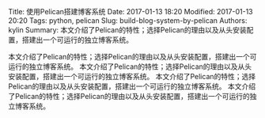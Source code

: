 Title: 使用Pelican搭建博客系统
Date: 2017-01-13 18:20
Modified: 2017-01-13 20:20
Tags: python, pelican
Slug: build-blog-system-by-pelican
Authors: kylin
Summary: 本文介绍了Pelican的特性；选择Pelican的理由以及从头安装配置，搭建出一个可运行的独立博客系统。

本文介绍了Pelican的特性；选择Pelican的理由以及从头安装配置，搭建出一个可运行的独立博客系统。
本文介绍了Pelican的特性；选择Pelican的理由以及从头安装配置，搭建出一个可运行的独立博客系统。
本文介绍了Pelican的特性；选择Pelican的理由以及从头安装配置，搭建出一个可运行的独立博客系统。
本文介绍了Pelican的特性；选择Pelican的理由以及从头安装配置，搭建出一个可运行的独立博客系统。
